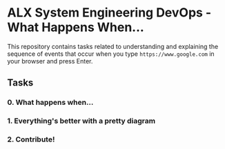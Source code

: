 # ALX System Engineering DevOps - What Happens When...

This repository contains tasks related to understanding and explaining the sequence of events that occur when you type `https://www.google.com` in your browser and press Enter.

## Tasks

### 0. What happens when...

### 1. Everything's better with a pretty diagram

### 2. Contribute!
